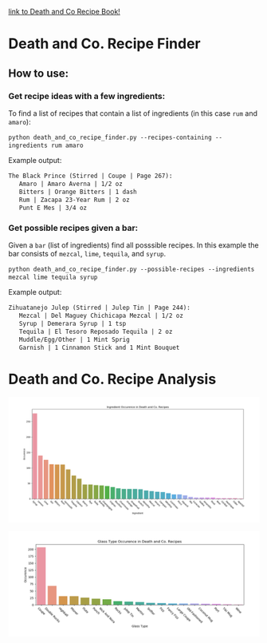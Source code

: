 [link to Death and Co Recipe Book!](https://www.deathandcompany.com/)


# Death and Co. Recipe Finder
## How to use:

### Get recipe ideas with a few ingredients:
To find a list of recipes that contain a list of ingredients (in this case `rum` and `amaro`):

```
python death_and_co_recipe_finder.py --recipes-containing --ingredients rum amaro
```

Example output:
```
The Black Prince (Stirred | Coupe | Page 267):
   Amaro | Amaro Averna | 1/2 oz
   Bitters | Orange Bitters | 1 dash
   Rum | Zacapa 23-Year Rum | 2 oz
   Punt E Mes | 3/4 oz

```

### Get possible recipes given a bar:
Given a `bar` (list of ingredients) find all posssible recipes. In this example the bar consists of `mezcal`, `lime`, `tequila`, and `syrup`.

```
python death_and_co_recipe_finder.py --possible-recipes --ingredients mezcal lime tequila syrup
```
Example output:
```
Zihuatanejo Julep (Stirred | Julep Tin | Page 244):
   Mezcal | Del Maguey Chichicapa Mezcal | 1/2 oz
   Syrup | Demerara Syrup | 1 tsp
   Tequila | El Tesoro Reposado Tequila | 2 oz
   Muddle/Egg/Other | 1 Mint Sprig
   Garnish | 1 Cinnamon Stick and 1 Mint Bouquet

```

# Death and Co. Recipe Analysis

![GitHub Logo](/plots/ingredient_occurences.png)

![GitHub Logo](/plots/glass_occurences.png)